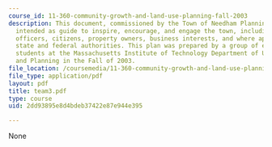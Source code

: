 ```yaml
---
course_id: 11-360-community-growth-and-land-use-planning-fall-2003
description: This document, commissioned by the Town of Needham Planning Board, is
  intended as guide to inspire, encourage, and engage the town, including its municipal
  officers, citizens, property owners, business interests, and where appropriate outside
  state and federal authorities. This plan was prepared by a group of eight graduate
  students at the Massachusetts Institute of Technology Department of Urban Studies
  and Planning in the Fall of 2003.
file_location: /coursemedia/11-360-community-growth-and-land-use-planning-fall-2003/2dd93895e8d4bdeb37422e87e944e395_team3.pdf
file_type: application/pdf
layout: pdf
title: team3.pdf
type: course
uid: 2dd93895e8d4bdeb37422e87e944e395

---
```

None